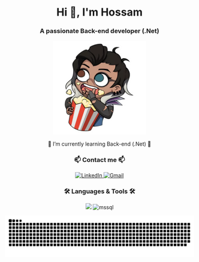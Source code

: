<h1 align="center">Hi 👋, I'm Hossam</h1>
<h3 align="center">A passionate Back-end developer (.Net)</h3>
<p align="center"> <img width="250" src="assets/Fascinating.png" /> </p>
<p align="center">🌱 I’m currently learning Back-end (.Net) 🌱</p>
<h3 align="center">📫 Contact me 📫</h3>
<p align="center">
    <a href="https://linkedin.com/in/hossam--mohamed" target="_blank">
        <img src="https://skillicons.dev/icons?i=linkedin" alt="LinkedIn" />
    </a>
    <a href="https://mail.google.com/mail/hossam.mokhtar.fcis@gmail.com" target="_blank">
        <img src="https://skillicons.dev/icons?i=gmail" alt="Gmail" />
    </a>
</p>
<h3 align="center">🛠️ Languages & Tools 🛠️</h3>
  <p align="center"> <img src="https://skillicons.dev/icons?i=cpp,cs,dotnet,html,css,git,github,stackoverflow&perline=8"/> 
   <a> <img src="https://www.svgrepo.com/show/303229/microsoft-sql-server-logo.svg" alt="mssql" width="45" height="45"/>
   </a> </p>
<p align="center"> <img src="https://raw.githubusercontent.com/platane/snk/output/github-contribution-grid-snake-dark.svg"> </a> </p>
